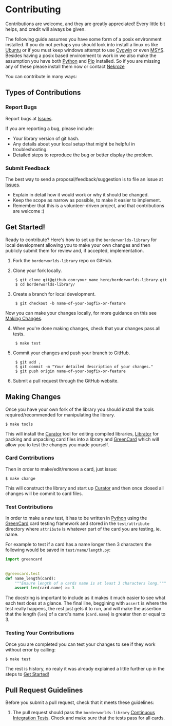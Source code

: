 # Contributing

Contributions are welcome, and they are greatly appreciated! Every
little bit helps, and credit will always be given. 

The following guide assumes you have some form of a posix environment
installed. If you do not perhaps you should look into install a linux os like
[Ubuntu][4] or if you must keep windows attempt to use [Cygwin][5] or even
[MSYS][6]. Besides having a posix based environment to work in we also make
the assumption you have both [Python][3] and [Pip][7] installed. So if you are
missing any of these please install them now or contact [Nekroze][100]

You can contribute in many ways:

## Types of Contributions

### Report Bugs

Report bugs at [Issues][1].

If you are reporting a bug, please include:

* Your library version of git hash.
* Any details about your local setup that might be helpful in troubleshooting.
* Detailed steps to reproduce the bug or better display the problem.


### Submit Feedback

The best way to send a proposal/feedback/suggestion is to file an issue at
[Issues][1].

* Explain in detail how it would work or why it should be changed.
* Keep the scope as narrow as possible, to make it easier to implement.
* Remember that this is a volunteer-driven project, and that contributions
  are welcome :)

## Get Started!

Ready to contribute? Here's how to set up the `borderworlds-library` for local
development allowing you to make your own changes and then publicly submit them
for review and, if accepted, implementation.

1. Fork the `borderworlds-library` repo on GitHub.
2. Clone your fork locally.

        $ git clone git@github.com:your_name_here/borderworlds-library.git
        $ cd borderworlds-library/

3. Create a branch for local development.

        $ git checkout -b name-of-your-bugfix-or-feature

Now you can make your changes locally, for more guidance on this see
[Making Changes](#making-changes).

4. When you're done making changes, check that your changes pass all tests.

        $ make test

5. Commit your changes and push your branch to GitHub.

        $ git add .
        $ git commit -m "Your detailed description of your changes."
        $ git push origin name-of-your-bugfix-or-feature

6. Submit a pull request through the GitHub website.

## Making Changes

Once you have your own fork of the library you should install the tools
required/recommended for manipulating the library.

    $ make tools
    
This will install the [Curator][10] tool for editing compiled libraries,
[Librator][11] for packing and unpacking card files into a library and [GreenCard][12]
which will allow you to test the changes you made yourself.


### Card Contributions

Then in order to make/edit/remove a card, just issue:

    $ make change

This will construct the library and start up [Curator][10] and then once
closed all changes will be commit to card files.

### Test Contributions

In order to make a new test, it has to be written in [Python][3] using the
[GreenCard][12] card testing framework and stored in the `test/attribute`
directory where `attribute` is whatever part of the card you are testing, ie.
name.

For example to test if a card has a name longer then 3 characters the following
would be saved in `test/name/length.py`:

```python
import greencard
    
    
@greencard.test
def name_length(card):
    """Ensure length of a cards name is at least 3 characters long."""
    assert len(card.name) >= 3
```
        
The docstring is important to include as it makes it much easier to see what
each test does at a glance. The final line, beggining with `assert` is where
the test really happens, the rest just gets it to run, and will make the
assertion that the length (`len`) of a card's name (`card.name`) is greater
then or equal to 3.

### Testing Your Contributions

Once you are completed you can test your changes to see if they work without
error by calling:

    $ make test

The rest is history, no realy it was already explained a little further up in
the steps to [Get Started!](#get-started)

## Pull Request Guidelines

Before you submit a pull request, check that it meets these guidelines:

1. The pull request should pass the `borderworlds-library`
   [Continuous Integration Tests][2]. Check and make sure that the tests pass
   for all cards.

[1]: http://github.com/Nekroze/borderworlds-library/issues
[2]: http://travis-ci.org/Nekroze/borderworlds-library/pull_requests
[3]: http://python.org/
[4]: http://www.ubuntu.com/
[5]: http://www.cygwin.com/
[6]: http://www.mingw.org/wiki/MSYS
[7]: http://pypi.python.org/pypi/pip
[10]: http://pypi.python.org/pypi/librarian-curator
[11]: http://pypi.python.org/pypi/librator
[12]: http://pypi.python.org/pypi/greencard
[100]: http://github.com/Nekroze
